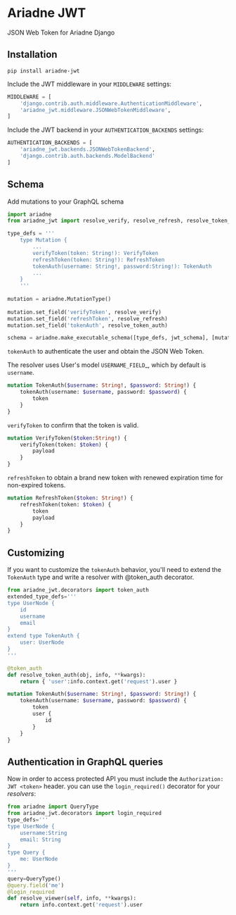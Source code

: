 # Ariadne JWT

JSON Web Token for Ariadne Django


## Installation
~~~shell script
pip install ariadne-jwt
~~~

Include the JWT middleware in your `MIDDLEWARE` settings:

~~~python
MIDDLEWARE = [
    'django.contrib.auth.middleware.AuthenticationMiddleware',
    'ariadne_jwt.middleware.JSONWebTokenMiddleware',
]
~~~

Include the JWT backend in your `AUTHENTICATION_BACKENDS` settings:

~~~python
AUTHENTICATION_BACKENDS = [
    'ariadne_jwt.backends.JSONWebTokenBackend',
    'django.contrib.auth.backends.ModelBackend'
]
~~~

## Schema

Add mutations to your GraphQL schema

~~~python
import ariadne
from ariadne_jwt import resolve_verify, resolve_refresh, resolve_token_auth, jwt_schema, GenericScalar

type_defs = '''
    type Mutation {
        ...
        verifyToken(token: String!): VerifyToken
        refreshToken(token: String!): RefreshToken
        tokenAuth(username: String!, password:String!): TokenAuth
        ...
    }
    '''
    
mutation = ariadne.MutationType()
    
mutation.set_field('verifyToken', resolve_verify)
mutation.set_field('refreshToken', resolve_refresh)
mutation.set_field('tokenAuth', resolve_token_auth)

schema = ariadne.make_executable_schema([type_defs, jwt_schema], [mutation, GenericScalar])
~~~


``tokenAuth`` to authenticate the user and obtain the JSON Web Token.

The resolver uses User's model `USERNAME_FIELD`_, which by default is ``username``.

~~~graphql
mutation TokenAuth($username: String!, $password: String!) {
    tokenAuth(username: $username, password: $password) {
        token
    }
}
~~~


``verifyToken`` to confirm that the token is valid.

~~~graphql
mutation VerifyToken($token:String!) {
    verifyToken(token: $token) {
        payload
    }
}
~~~

``refreshToken`` to obtain a brand new token with renewed expiration time for non-expired tokens.

~~~graphql
mutation RefreshToken($token: String!) {
    refreshToken(token: $token) {
        token
        payload
    }
}
~~~

## Customizing

If you want to customize the ``tokenAuth`` behavior, you'll need to extend the ``TokenAuth`` type and write a resolver with @token_auth decorator.

~~~python
from ariadne_jwt.decorators import token_auth
extended_type_defs='''
type UserNode {
    id
    username
    email
}
extend type TokenAuth {
    user: UserNode
}
'''

@token_auth
def resolve_token_auth(obj, info, **kwargs):
    return { 'user':info.context.get('request').user }
~~~

~~~graphql
mutation TokenAuth($username: String!, $password: String!) {
    tokenAuth(username: $username, password: $password) {
        token
        user {
            id
        }
    }
}
~~~

## Authentication in GraphQL queries

Now in order to access protected API you must include the ``Authorization: JWT <token>`` header.
you can use the ``login_required()`` decorator for your *resolvers*:

~~~python
from ariadne import QueryType
from ariadne_jwt.decorators import login_required
type_defs='''
type UserNode {
    username:String
    email: String
}
type Query {
    me: UserNode
}
'''
query=QueryType()
@query.field('me')
@login_required
def resolve_viewer(self, info, **kwargs):
    return info.context.get('request').user
~~~